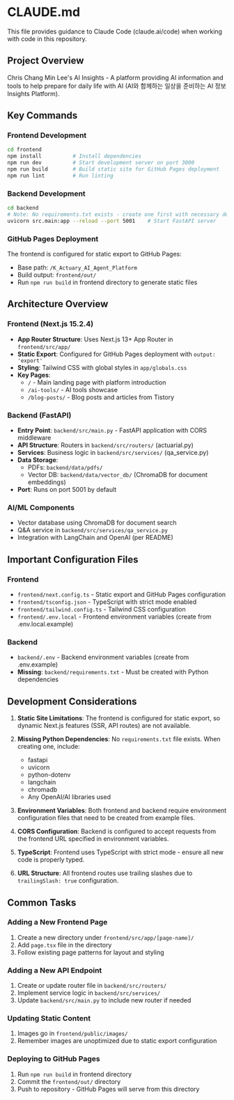 # CLAUDE.md

This file provides guidance to Claude Code (claude.ai/code) when working with code in this repository.

## Project Overview

Chris Chang Min Lee's AI Insights - A platform providing AI information and tools to help prepare for daily life with AI (AI와 함께하는 일상을 준비하는 AI 정보 Insights Platform).

## Key Commands

### Frontend Development
```bash
cd frontend
npm install          # Install dependencies
npm run dev          # Start development server on port 3000
npm run build        # Build static site for GitHub Pages deployment
npm run lint         # Run linting
```

### Backend Development
```bash
cd backend
# Note: No requirements.txt exists - create one first with necessary dependencies
uvicorn src.main:app --reload --port 5001    # Start FastAPI server
```

### GitHub Pages Deployment
The frontend is configured for static export to GitHub Pages:
- Base path: `/K_Actuary_AI_Agent_Platform`
- Build output: `frontend/out/`
- Run `npm run build` in frontend directory to generate static files

## Architecture Overview

### Frontend (Next.js 15.2.4)
- **App Router Structure**: Uses Next.js 13+ App Router in `frontend/src/app/`
- **Static Export**: Configured for GitHub Pages deployment with `output: 'export'`
- **Styling**: Tailwind CSS with global styles in `app/globals.css`
- **Key Pages**:
  - `/` - Main landing page with platform introduction
  - `/ai-tools/` - AI tools showcase
  - `/blog-posts/` - Blog posts and articles from Tistory

### Backend (FastAPI)
- **Entry Point**: `backend/src/main.py` - FastAPI application with CORS middleware
- **API Structure**: Routers in `backend/src/routers/` (actuarial.py)
- **Services**: Business logic in `backend/src/services/` (qa_service.py)
- **Data Storage**:
  - PDFs: `backend/data/pdfs/`
  - Vector DB: `backend/data/vector_db/` (ChromaDB for document embeddings)
- **Port**: Runs on port 5001 by default

### AI/ML Components
- Vector database using ChromaDB for document search
- Q&A service in `backend/src/services/qa_service.py`
- Integration with LangChain and OpenAI (per README)

## Important Configuration Files

### Frontend
- `frontend/next.config.ts` - Static export and GitHub Pages configuration
- `frontend/tsconfig.json` - TypeScript with strict mode enabled
- `frontend/tailwind.config.ts` - Tailwind CSS configuration
- `frontend/.env.local` - Frontend environment variables (create from .env.local.example)

### Backend
- `backend/.env` - Backend environment variables (create from .env.example)
- **Missing**: `backend/requirements.txt` - Must be created with Python dependencies

## Development Considerations

1. **Static Site Limitations**: The frontend is configured for static export, so dynamic Next.js features (SSR, API routes) are not available.

2. **Missing Python Dependencies**: No `requirements.txt` file exists. When creating one, include:
   - fastapi
   - uvicorn
   - python-dotenv
   - langchain
   - chromadb
   - Any OpenAI/AI libraries used

3. **Environment Variables**: Both frontend and backend require environment configuration files that need to be created from example files.

4. **CORS Configuration**: Backend is configured to accept requests from the frontend URL specified in environment variables.

5. **TypeScript**: Frontend uses TypeScript with strict mode - ensure all new code is properly typed.

6. **URL Structure**: All frontend routes use trailing slashes due to `trailingSlash: true` configuration.

## Common Tasks

### Adding a New Frontend Page
1. Create a new directory under `frontend/src/app/[page-name]/`
2. Add `page.tsx` file in the directory
3. Follow existing page patterns for layout and styling

### Adding a New API Endpoint
1. Create or update router file in `backend/src/routers/`
2. Implement service logic in `backend/src/services/`
3. Update `backend/src/main.py` to include new router if needed

### Updating Static Content
1. Images go in `frontend/public/images/`
2. Remember images are unoptimized due to static export configuration

### Deploying to GitHub Pages
1. Run `npm run build` in frontend directory
2. Commit the `frontend/out/` directory
3. Push to repository - GitHub Pages will serve from this directory
